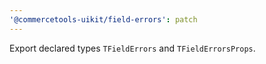 ```yaml
---
'@commercetools-uikit/field-errors': patch
---
```


Export declared types `TFieldErrors` and `TFieldErrorsProps`.
